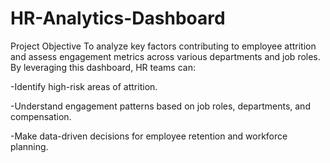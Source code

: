 # HR-Analytics-Dashboard

Project Objective
To analyze key factors contributing to employee attrition and assess engagement metrics across various departments and job roles. By leveraging this dashboard, HR teams can:

-Identify high-risk areas of attrition.

-Understand engagement patterns based on job roles, departments, and compensation.

-Make data-driven decisions for employee retention and workforce planning.

